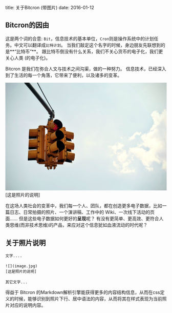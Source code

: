 title: 关于Bitcron (带图片)
date: 2016-01-12

## Bitcron的因由
这是两个词的合意: `Bit`，信息技术的基本单位，`Cron`则是操作系统中的计划任务。中文可以翻译成`比特计划`。
当我们敲定这个名字的时候，身边朋友先联想到的是**“比特币”**。
跟比特币倒没有什么关系，我们不关心货币的电子化，我们更关心人类 (的电子化)。

Bitcron 是我们在弥合人文与技术之间沟渠，做的一种努力。
信息技术，已经深入到了生活的每一个角落，它带来了便利，以及诸多的变革。


![](image.jpg)
[这是照片的说明]

在这场人类社会的变革中，我们每一个人、团队，都在创造更多电子数据，比如一篇日志、日常拍摄的照片、一个演讲稿、工作中的 Wiki、一次线下活动的页面……
但是这些电子数据如何更好的**呈现**呢？
有没有更简单、更高效、更符合人类思维(而非技术思维)的产品，来应对这个信息犹如血液流动的时代呢？

## 关于照片说明
```
文字....

![](image.jpg)
[这是照片的说明]

其它文字...
```

得益于 Bitcron 的Markdown解析引擎能获得更多的内容结构信息，从而在css定义的时候，能够识别到照片下行、居中语法的内容，从而将其在样式表现为当前照片对应的说明内容。